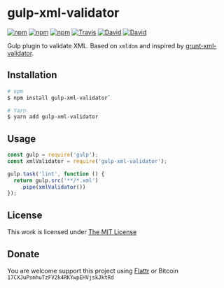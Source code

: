 # gulp-xml-validator

[![npm](https://img.shields.io/npm/l/gulp-xml-validator.svg?style=flat-square)](https://www.npmjs.org/package/gulp-xml-validator)
[![npm](https://img.shields.io/npm/v/gulp-xml-validator.svg?style=flat-square)](https://www.npmjs.org/package/gulp-xml-validator)
[![npm](https://img.shields.io/npm/dm/gulp-xml-validator.svg?style=flat-square)](https://www.npmjs.org/package/gulp-xml-validator)
[![Travis](https://img.shields.io/travis/idleberg/gulp-xml-validator.svg?style=flat-square)](https://travis-ci.org/idleberg/gulp-xml-validator)
[![David](https://img.shields.io/david/idleberg/gulp-xml-validator.svg?style=flat-square)](https://david-dm.org/idleberg/gulp-xml-validator)
[![David](https://img.shields.io/david/dev/idleberg/gulp-xml-validator.svg?style=flat-square)](https://david-dm.org/idleberg/gulp-xml-validator?type=dev)

Gulp plugin to validate XML. Based on `xmldom` and inspired by [grunt-xml-validator](https://github.com/kajyr/grunt-xml-validator).

## Installation

```sh
# npm
$ npm install gulp-xml-validator`

# Yarn
$ yarn add gulp-xml-validator
```

## Usage

```js
const gulp = require('gulp');
const xmlValidator = require('gulp-xml-validator');

gulp.task('lint', function () {
  return gulp.src('**/*.xml')
    .pipe(xmlValidator())
});
```

## License

This work is licensed under [The MIT License](https://opensource.org/licenses/MIT)

## Donate

You are welcome support this project using [Flattr](https://flattr.com/submit/auto?user_id=idleberg&url=https://github.com/idleberg/gulp-xml-validator) or Bitcoin `17CXJuPsmhuTzFV2k4RKYwpEHVjskJktRd`
